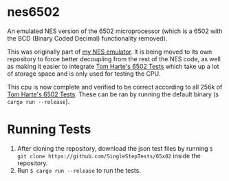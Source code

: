 # nes6502

An emulated NES version of the 6502 microprocessor (which is a 6502 with the BCD (Binary Coded Decimal) functionality removed).

This was originally part of [my NES emulator](https://github.com/fekie/nes-emulator). It is being moved to its own repository to force better decoupling from the rest of the NES code, as well as making it easier to integrate [Tom Harte's 6502 Tests](https://github.com/SingleStepTests/65x02) which take up a lot of storage space and is only used for testing the CPU.

This cpu is now complete and verified to be correct according to all 256k of [Tom Harte's 6502 Tests](https://github.com/SingleStepTests/65x02). These can be ran by running the default binary (`$ cargo run --release`).

# Running Tests

1. After cloning the repository, download the json test files by running `$ git clone https://github.com/SingleStepTests/65x02` inside the repository.
2. Run `$ cargo run --release` to run the tests.
